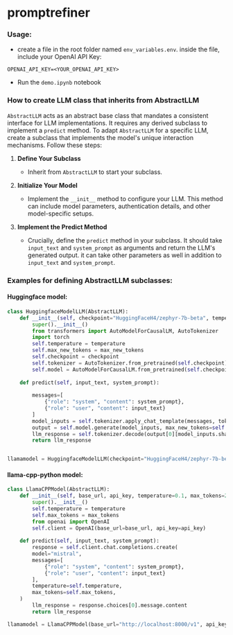 # promptrefiner
### Usage:
* create a file in the root folder named `env_variables.env`. inside the file, include your OpenAI API Key:
```
OPENAI_API_KEY=<YOUR_OPENAI_API_KEY>
```
* Run the `demo.ipynb` notebook
 
### How to create LLM class that inherits from AbstractLLM

`AbstractLLM` acts as an abstract base class that mandates a consistent interface for LLM implementations. It requires any derived subclass to implement a `predict` method. To adapt `AbstractLLM` for a specific LLM, create a subclass that implements the model's unique interaction mechanisms. Follow these steps:

1. **Define Your Subclass**
   - Inherit from `AbstractLLM` to start your subclass.

2. **Initialize Your Model**
   - Implement the `__init__` method to configure your LLM. This method can include model parameters, authentication details, and other model-specific setups.

3. **Implement the Predict Method**
   - Crucially, define the `predict` method in your subclass. It should take `input_text` and `system_prompt` as arguments and return the LLM's generated output. it can take other parameters as well in addition to `input_text` and `system_prompt`.

### Examples for defining AbstractLLM subclasses:
#### Huggingface model:
```python
class HuggingfaceModelLLM(AbstractLLM):
    def __init__(self, checkpoint="HuggingFaceH4/zephyr-7b-beta", temperature=0.1, max_new_tokens=500):
        super().__init__()
        from transformers import AutoModelForCausalLM, AutoTokenizer
        import torch
        self.temperature = temperature
        self.max_new_tokens = max_new_tokens
        self.checkpoint = checkpoint
        self.tokenizer = AutoTokenizer.from_pretrained(self.checkpoint)
        self.model = AutoModelForCausalLM.from_pretrained(self.checkpoint, torch_dtype=torch.float16).to('cuda')
        
    def predict(self, input_text, system_prompt):
        
        messages=[
            {"role": "system", "content": system_prompt}, 
            {"role": "user", "content": input_text}
        ]
        model_inputs = self.tokenizer.apply_chat_template(messages, tokenize=True, add_generation_prompt=True, return_tensors='pt').to('cuda')
        output = self.model.generate(model_inputs, max_new_tokens=self.max_new_tokens, temperature=self.temperature)
        llm_response = self.tokenizer.decode(output[0][model_inputs.shape[1]:], skip_special_tokens=True)
        return llm_response


llamamodel = HuggingfaceModelLLM(checkpoint="HuggingFaceH4/zephyr-7b-beta", temperature=0.1, max_new_tokens=500)
```

#### llama-cpp-python model:
```python
class LlamaCPPModel(AbstractLLM):
    def __init__(self, base_url, api_key, temperature=0.1, max_tokens=200):
        super().__init__()
        self.temperature = temperature
        self.max_tokens = max_tokens
        from openai import OpenAI
        self.client = OpenAI(base_url=base_url, api_key=api_key)
        
    def predict(self, input_text, system_prompt):
        response = self.client.chat.completions.create(
        model="mistral",
        messages=[
            {"role": "system", "content": system_prompt}, 
            {"role": "user", "content": input_text}
        ],
        temperature=self.temperature,
        max_tokens=self.max_tokens,
    )
        llm_response = response.choices[0].message.content
        return llm_response

llamamodel = LlamaCPPModel(base_url="http://localhost:8000/v1", api_key="sk-xxx", temperature=0.1, max_tokens=400)
```
